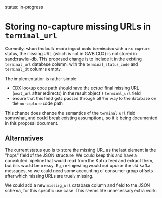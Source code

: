 
status: in-progress

Storing no-capture missing URLs in `terminal_url`
=================================================

Currently, when the bulk-mode ingest code terminates with a `no-capture`
status, the missing URL (which is not in GWB CDX) is not stored in
sandcrawler-db. This proposed change is to include it in the existing
`terminal_url` database column, with the `terminal_status_code` and
`terminal_dt` columns empty.

The implementation is rather simple:

- CDX lookup code path should save the *actual* final missing URL (`next_url`
  after redirects) in the result object's `terminal_url` field
- ensure that this field gets passed through all the way to the database on the
  `no-capture` code path

This change does change the semantics of the `terminal_url` field somewhat, and
could break existing assumptions, so it is being documented in this proposal
document.


## Alternatives

The current status quo is to store the missing URL as the last element in the
"hops" field of the JSON structure. We could keep this and have a convoluted
pipeline that would read from the Kafka feed and extract them, but this would
be messy. Eg, re-ingesting would not update the old kafka messages, so we could
need some accounting of consumer group offsets after which missing URLs are
truely missing.

We could add a new `missing_url` database column and field to the JSON schema,
for this specific use case. This seems like unnecessary extra work.

